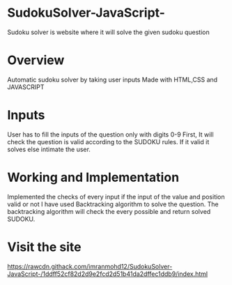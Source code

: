# SudokuSolver-JavaScript-
Sudoku solver is website where it will solve the given sudoku question

# Overview
Automatic sudoku solver by taking user inputs
Made with HTML,CSS and JAVASCRIPT

# Inputs
User has to fill the inputs of the question only with digits 0-9
First, It will check the question is valid according to the SUDOKU rules. If it valid it solves else intimate the user.

# Working and Implementation
Implemented the checks of every input if the input of the value and position valid or not
I have used Backtracking algorithm to solve the question. The backtracking algorithm will check the every possible and return solved SUDOKU.

# Visit the site
https://rawcdn.githack.com/imranmohd12/SudokuSolver-JavaScript-/1ddff52cf82d2d9e2fcd2d51b41da2dffec1ddb9/index.html



